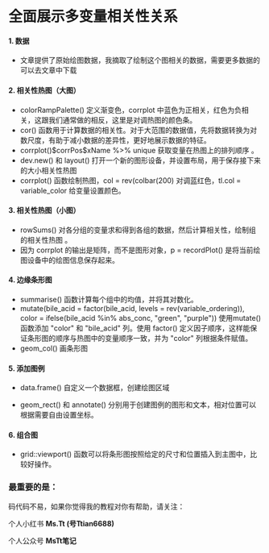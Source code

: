 # 全面展示多变量相关性关系

#### 1. 数据

- 文章提供了原始绘图数据，我摘取了绘制这个图相关的数据，需要更多数据的可以去文章中下载

#### 2. 相关性热图（大图）

- colorRampPalette() 定义渐变色，corrplot 中蓝色为正相关，红色为负相关，这跟我们通常做的相反，这里是对调热图的颜色条。
- cor() 函数用于计算数据的相关性。对于大范围的数据值，先将数据转换为对数尺度，有助于减小数据的差异性，更好地展示数据的特征。
-  corrplot()\$corrPos\$xName %>% unique 获取变量在热图上的排列顺序 。
- dev.new() 和 layout() 打开一个新的图形设备，并设置布局，用于保存接下来的大小相关性热图
- corrplot() 函数绘制热图，col = rev(colbar(200) 对调蓝红色，tl.col = variable_color 给变量设置颜色。

#### 3. 相关性热图（小图）

- rowSums() 对各分组的变量求和得到各组的数据，然后计算相关性，绘制组的相关性热图 。
- 因为 corrplot 的输出是矩阵，而不是图形对象，p = recordPlot() 是将当前绘图设备中的绘图信息保存起来。

#### 4. 边缘条形图

- summarise() 函数计算每个组中的均值，并将其对数化。
- mutate(bile_acid = factor(bile_acid, levels = rev(variable_ordering)), color = ifelse(bile_acid %in% abs_conc, "green", "purple")) 使用mutate() 函数添加 "color" 和 "bile_acid" 列。使用 factor() 定义因子顺序，这样能保证条形图的顺序与热图中的变量顺序一致，并为 "color" 列根据条件赋值。
- geom_col() 画条形图

#### 5. 添加图例

- data.frame() 自定义一个数据框，创建绘图区域

- geom_rect() 和 annotate() 分别用于创建图例的图形和文本，相对位置可以根据需要自由设置坐标。

#### 6. 组合图

- grid::viewport() 函数可以将条形图按照给定的尺寸和位置插入到主图中，比较好操作。

#### 

### 最重要的是：

码代码不易，如果你觉得我的教程对你有帮助，请关注：

个人小红书 **Ms.Tt (号Ttian6688)**

个人公众号 **MsTt笔记**

